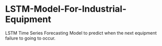 # LSTM-Model-For-Industrial-Equipment
LSTM Time Series Forecasting Model to predict when the next equipment failure to going to occur.
